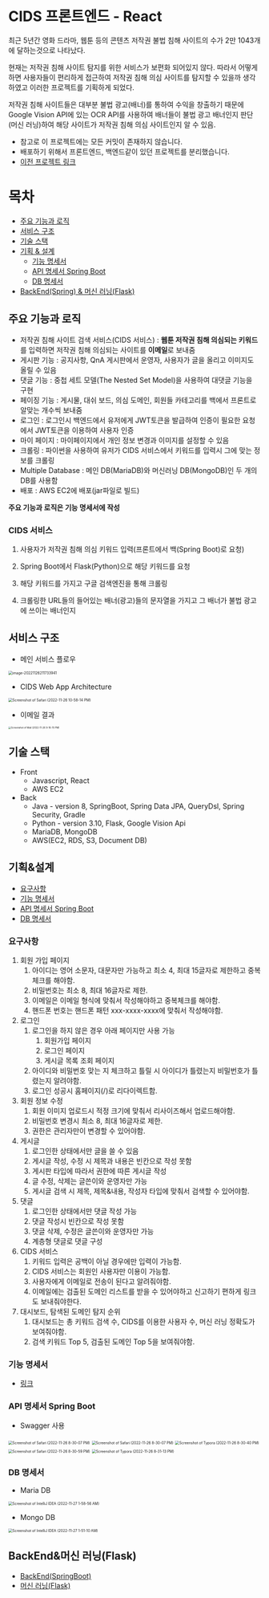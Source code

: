 # CIDS 프론트엔드 - React

최근 5년간 영화 드라마, 웹툰 등의 콘텐츠 저작권 불법 침해 사이트의 수가 2만 1043개에 달하는것으로 나타났다.

현재는 저작권 침해 사이트 탐지를 위한 서비스가 보편화 되어있지 않다. 따라서 어떻게 하면 사용자들이 편리하게 접근하여 저작권 침해 의심 사이트를 탐지할 수 있을까 생각하였고 이러한 프로젝트를 기획하게 되었다.

저작권 침해 사이트들은 대부분 불법 광고(배너)를 통하여 수익을 창출하기 때문에 Google Vision API에 있는 OCR API를 사용하여 배너들이 불법 광고 배너인지 판단(머신 러닝)하여 해당 사이트가 저작권 침해 의심 사이트인지 알 수 있음.



- 참고로 이 프로젝트에는 모든 커밋이 존재하지 않습니다.
- 배포하기 위해서 프론트엔드, 백엔드같이 있던 프로젝트를 분리했습니다.
- [이전 프로젝트 링크](https://github.com/jungwoo-0530/SpringBootApiServer)



# 목차

- [주요 기능과 로직](#주요-기능과-로직)
- [서비스 구조](#서비스-구조)
- [기술 스택](#기술-스택)
- [기획 & 설계](#기획-설계)
  - [기능 명세서](#기능-명세서)
  - [API 명세서 Spring Boot](#API-명세서-Spring-Boot)
  - [DB 명세서](#DB-명세서)
- [BackEnd(Spring) & 머신 러닝(Flask)](#BackEnd머신-러닝Flask) 



## 주요 기능과 로직

- 저작권 침해 사이트 검색 서비스(CIDS 서비스) : **웹툰 저작권 침해 의심되는 키워드**를 입력하면 저작권 침해 의심되는 사이트를 **이메일**로 보내줌
- 게시판 기능 : 공지사항, QnA 게시판에서 운영자, 사용자가 글을 올리고 이미지도 올릴 수 있음
- 댓글 기능 : 중첩 세트 모델(The Nested Set Model)을 사용하여 대댓글 기능을 구현
- 페이징 기능 : 게시물, 대쉬 보드, 의심 도메인, 회원들 카테고리를 백에서 프론트로 알맞는 개수씩 보내줌
- 로그인 : 로그인시 백엔드에서 유저에게 JWT토큰을 발급하여 인증이 필요한 요청에서 JWT토큰을 이용하여 사용자 인증
- 마이 페이지 : 마이페이지에서 개인 정보 변경과 이미지를 설정할 수 있음
- 크롤링 : 파이썬을 사용하여 유저가 CIDS 서비스에서 키워드를 입력시 그에 맞는 정보를 크롤링
- Multiple Database : 메인 DB(MariaDB)와 머신러닝 DB(MongoDB)인 두 개의 DB를 사용함
- 배포 : AWS EC2에 배포(jar파일로 빌드)



**주요 기능과 로직은 기능 명세서에 작성**

### CIDS 서비스

1. 사용자가 저작권 침해 의심 키워드 입력(프론트에서 백(Spring Boot)로 요청)

2. Spring Boot에서 Flask(Python)으로 해당 키워드를 요청
3. 해당 키워드를 가지고 구글 검색엔진을 통해 크롤링
4. 크롤링한 URL들의 들어있는 배너(광고)들의 문자열을 가지고 그 배너가 불법 광고에 쓰이는 배너인지 



## 서비스 구조

- 메인 서비스 플로우

<img src="img/image-20221126211733941.png" alt="image-20221126211733941" style="zoom:50%;" />





- CIDS Web App Architecture

<img src="img/Screenshot of Safari (2022-11-26 10-58-14 PM).png" alt="Screenshot of Safari (2022-11-26 10-58-14 PM)" style="zoom:50%;" />

- 이메일 결과

<img src="img/Screenshot of Mail (2022-11-26 9-16-15 PM).png" alt="Screenshot of Mail (2022-11-26 9-16-15 PM)" style="zoom: 33%;" />



## 기술 스택

- Front
  - Javascript, React
  - AWS EC2
- Back
  - Java - version 8, SpringBoot, Spring Data JPA, QueryDsl, Spring Security, Gradle
  - Python - version 3.10,  Flask, Google Vision Api
  - MariaDB, MongoDB
  - AWS(EC2, RDS, S3,  Document DB)

## 기획&설계

- [요구사항](#요구사항)
- [기능 명세서](https://github.com/jungwoo-0530/CIDS_Spring/blob/main/docs/기능%20명세서.md)
- [API 명세서 Spring Boot](#API-명세서-Spring-Boot)
- [DB 명세서](#DB-명세서)

### 요구사항

1. 회원 가입 페이지
   1. 아이디는 영어 소문자, 대문자만 가능하고 최소 4, 최대 15글자로 제한하고 중복체크를 해야함.
   2. 비밀번호는 최소 8, 최대 16글자로 제한.
   3. 이메일은 이메일 형식에 맞춰서 작성해야하고 중복체크를 해야함.
   4. 핸드폰 번호는 핸드폰 패턴 xxx-xxxx-xxxx에 맞춰서 작성해야함.
2. 로그인
   1. 로그인을 하지 않은 경우 아래 페이지만 사용 가능
      1. 회원가입 페이지
      2. 로그인 페이지
      3. 게시글 목록 조회 페이지
   2. 아이디와 비밀번호 맞는 지 체크하고 틀릴 시 아이디가 틀렸는지 비밀번호가 틀렸는지 알려야함.
   3. 로그인 성공시 홈페이지(/)로 리다이렉트함.
3. 회원 정보 수정
   1. 회원 이미지 업로드시 적정 크기에 맞춰서 리사이즈해서 업로드해야함.
   2. 비밀번호 변경시 최소 8, 최대 16글자로 제한.
   3. 권한은 관리자만이 변경할 수 있어야함.
4. 게시글
   1. 로그인한 상태에서만 글을 쓸 수 있음
   2. 게시글 작성, 수정 시 제목과 내용은 빈칸으로 작성 못함
   3. 게시판 타입에 따라서 권한에 따른 게시글 작성
   4. 글 수정, 삭제는 글쓴이와 운영자만 가능
   5. 게시글 검색 시 제목, 제목&내용, 작성자 타입에 맞춰서 검색할 수 있어야함.
5. 댓글
   1. 로그인한 상태에서만 댓글 작성 가능
   2. 댓글 작성시 빈칸으로 작성 못함
   3. 댓글 삭제, 수정은 글쓴이와 운영자만 가능
   4. 계층형 댓글로 댓글 구성
6. CIDS 서비스
   1. 키워드 입력은 공백이 아닐 경우에만 입력이 가능함.
   2. CIDS 서비스는 회원인 사용자만 이용이 가능함.
   3. 사용자에게 이메일로 전송이 된다고 알려줘야함.
   4. 이메일에는 검출된 도메인 리스트를 받을 수 있어야하고 신고하기 편하게 링크도 보내줘야한다.
7. 대시보드, 탐색된 도메인 탐지 순위
   1. 대시보드는 총 키워드 검색 수, CIDS를 이용한 사용자 수, 머신 러닝 정확도가 보여줘야함.
   2. 검색 키워드 Top 5, 검출된 도메인 Top 5을 보여줘야함.

### 기능 명세서

- [링크](https://github.com/jungwoo-0530/CIDS_Spring/blob/main/docs/기능%20명세서.md)

### API 명세서 Spring Boot

- Swagger 사용

<img src="img/Screenshot of Safari (2022-11-26 8-41-52 PM).png" alt="Screenshot of Safari (2022-11-26 8-30-07 PM)" style="zoom:50%;" />

<img src="img/Screenshot of Safari (2022-11-26 8-30-07 PM).png" alt="Screenshot of Safari (2022-11-26 8-30-07 PM)" style="zoom:50%;" />

<img src="img/Screenshot of Typora (2022-11-26 8-30-40 PM).png" alt="Screenshot of Typora (2022-11-26 8-30-40 PM)" style="zoom:50%;" />

<img src="img/Screenshot of Safari (2022-11-26 8-30-59 PM).png" alt="Screenshot of Safari (2022-11-26 8-30-59 PM)" style="zoom:50%;" />

<img src="img/Screenshot of Typora (2022-11-26 8-31-13 PM).png" alt="Screenshot of Typora (2022-11-26 8-31-13 PM)" style="zoom:50%;" />



### DB 명세서



- Maria DB

<img src="img/Screenshot of IntelliJ IDEA (2022-11-27 1-58-56 AM).png" alt="Screenshot of IntelliJ IDEA (2022-11-27 1-58-56 AM)" style="zoom:50%;" />

- Mongo DB

<img src="img/Screenshot of IntelliJ IDEA (2022-11-27 1-51-10 AM).png" alt="Screenshot of IntelliJ IDEA (2022-11-27 1-51-10 AM)" style="zoom:50%;" />

## BackEnd&머신 러닝(Flask)

- [BackEnd(SpringBoot)](https://github.com/jungwoo-0530/CIDS_Spring)
- [머신 러닝(Flask)](https://github.com/jungwoo-0530/CIDS_ML)
